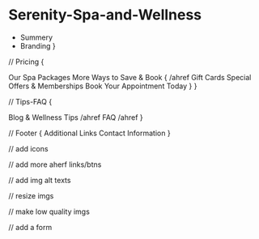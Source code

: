 # Serenity-Spa-and-Wellness

<!-- // Header {
  Services, Testimonials, Gallery, FAQ, CTA
  } -->

<!-- // Hero { -->

- Summery
- Branding
  }

<!-- // About -->

<!-- // How It Works  -->

<!-- // Our Services -->

<!-- // Meet Our Team -->

<!-- // Customer Testimonials /ahref -->

<!-- // Spa Gallery -->

// Pricing {

Our Spa Packages
More Ways to Save & Book { /ahref Gift Cards Special Offers & Memberships Book Your Appointment Today
}
}

// Tips-FAQ {

Blog & Wellness Tips /ahref
FAQ /ahref
}

// Footer {
Additional Links
Contact Information
}

<!-- TODO: -->

<!-- // fix header -->

<!-- // fix hero -->

// add icons

<!-- // fix margins -->

// add more aherf links/btns

// add img alt texts

// resize imgs

// make low quality imgs

// add a form
